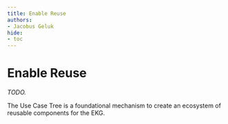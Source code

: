 ```yaml
---
title: Enable Reuse
authors:
- Jacobus Geluk
hide:
- toc
---
```

# Enable Reuse

<!--summary-start-->
_TODO._
<!--summary-end-->

The Use Case Tree is a foundational mechanism to create an ecosystem of 
reusable components for the EKG.
